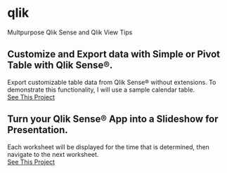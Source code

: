 # qlik
Multpurpose Qlik Sense and Qlik View Tips

## Customize and Export data with Simple or Pivot Table with Qlik Sense®.
Export customizable table data from Qlik Sense® without extensions. To demonstrate this functionality, I will use a sample calendar table.\
[See This Project](CustomReportTable)

## Turn your Qlik Sense® App into a Slideshow for Presentation.
Each worksheet will be displayed for the time that is determined, then navigate to the next worksheet.\
[See This Project](SlideShowSheets)
